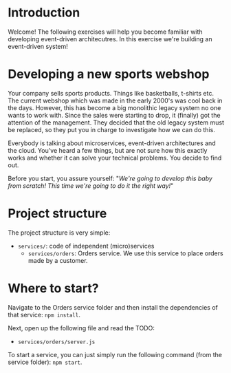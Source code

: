 # Introduction
Welcome! The following exercises will help you become familiar with developing 
event-driven architecutres. In this exercise we're building an event-driven system!

# Developing a new sports webshop
Your company sells sports products. Things like basketballs, t-shirts etc.
The current webshop which was made in the early 2000's was cool back in the days.
However, this has become a big monolithic legacy system no one wants to work with.
Since the sales were starting to drop, it (finally) got the attention of the management.
They decided that the old legacy system must be replaced, so they put you in charge
to investigate how we can do this.

Everybody is talking about microservices, event-driven architectures and the cloud.
You've heard a few things, but are not sure how this exactly works and whether it
can solve your technical problems. You decide to find out.

Before you start, you assure yourself:
"*We're going to develop this baby from scratch!
This time we're going to do it the right way!*"

# Project structure
The project structure is very simple:
- `services/`: code of independent (micro)services
  - `services/orders`: Orders service. We use this service to place orders made by a customer.

# Where to start?
Navigate to the Orders service folder and then install the dependencies of that service:
`npm install`.

Next, open up the following file and read the TODO:
- `services/orders/server.js`

To start a service, you can just simply run the following command (from the service folder):
 `npm start`.